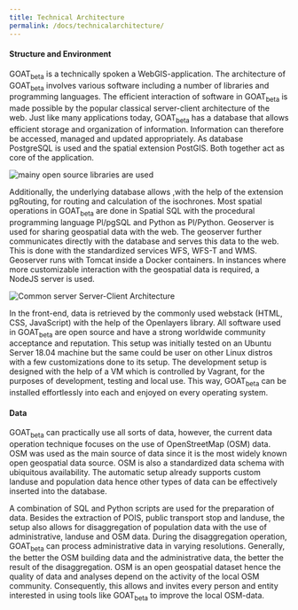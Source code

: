 ```yaml
---
title: Technical Architecture
permalink: /docs/technicalarchitecture/
---
```


#### Structure and Environment

GOAT<sub>beta</sub> is a technically spoken a WebGIS-application. The architecture of GOAT<sub>beta</sub> involves various software including a number of libraries and programming languages.
The efficient interaction of software in GOAT<sub>beta</sub> is made possible by the popular classical server-client architecture of the web. 
Just like many applications today, GOAT<sub>beta</sub> has a database that allows efficient storage and organization of information. Information can therefore be accessed, managed and updated appropriately. 
As database PostgreSQL is used and the spatial extension PostGIS. Both together act as core of the application.

<img class="img-responsive" src="../../img/libraries_used.png" alt="mainy open source libraries are used" title="Libraries used">

Additionally, the underlying database allows ,with the help of the extension pgRouting, for routing and calculation of the isochrones. Most spatial operations in GOAT<sub>beta</sub> are done in Spatial SQL with the procedural programming language Pl/pgSQL and Python as Pl/Python.
Geoserver is used for sharing geospatial data with the web. The geoserver further communicates directly with the database and serves this data to the web. This is done with the standardized services WFS, WFS-T and WMS. Geoserver runs with Tomcat inside a Docker containers. 
In instances where more customizable interaction with the geospatial data is required, a NodeJS server is used. 

<img class="img-responsive" src="../../img/server_client_architecture.png" alt="Common server Server-Client Architecture" title="Server-Client-Architecture">

In the front-end, data is retrieved by the commonly used webstack (HTML, CSS, JavaScript) with the help of the Openlayers library. 
All software used in GOAT<sub>beta</sub> are open source and have a strong worldwide community acceptance and reputation. This setup was initially tested on an Ubuntu Server 18.04 machine but the same could be user on other Linux distros with a few customizations done to its setup.
The development setup is designed with the help of a VM which is controlled by Vagrant, for the purposes of development, testing and local use. This way, GOAT<sub>beta</sub> can be installed effortlessly into each and enjoyed on every operating system.


#### Data

GOAT<sub>beta</sub> can practically use all sorts of data, however, the current data operation technique focuses on the use of OpenStreetMap (OSM) data. OSM was used as the main source of data since it is the most widely known open geospatial data source. OSM is also a standardized data schema with ubiquitous availability. The automatic setup already supports custom landuse and population data hence other types of data can be effectively inserted into the database.

A combination of SQL and Python scripts are used for the preparation of data. Besides the extraction of POIS, public transport stop and landuse, the setup also allows for disaggregation of population data with the use of administrative, landuse and OSM data. During the disaggregation operation, GOAT<sub>beta</sub> can process administrative data in varying resolutions. Generally, the better the OSM building data and the administrative data, the better the result of the disaggregation.
OSM is an open geospatial dataset hence the quality of data and analyses depend on the activity of the local OSM community. Consequently, this allows and invites every person and entity interested in using tools like GOAT<sub>beta</sub> to improve the local OSM-data.
